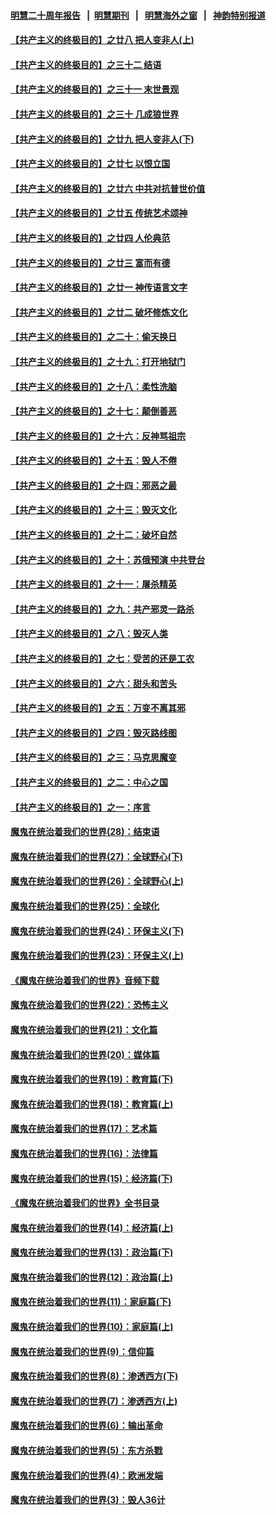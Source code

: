 #### [明慧二十周年报告](https://github.com/gfw-breaker/mh-reports/blob/master/README.md?t=07191341) &nbsp;&nbsp;|&nbsp;&nbsp;[明慧期刊](https://github.com/gfw-breaker/mh-qikan) &nbsp;&nbsp;|&nbsp;&nbsp; [明慧海外之窗](https://github.com/gfw-breaker/mh-news/blob/master/README.md?t=07191341) &nbsp;&nbsp;|&nbsp;&nbsp; [神韵特别报道](https://github.com/gfw-breaker/mh-news/blob/master/shenyun.md?t=07191341) 

#### [【共产主义的终极目的】之廿八 把人变非人(上)](../pages/nsc422/n11340492.md?t=07191341) 

#### [【共产主义的终极目的】之三十二 结语](../pages/nsc422/n11360535.md?t=07191341) 

#### [【共产主义的终极目的】之三十一 末世景观](../pages/nsc422/n11351129.md?t=07191341) 

#### [【共产主义的终极目的】之三十 几成狼世界](../pages/nsc422/n11348280.md?t=07191341) 

#### [【共产主义的终极目的】之廿九 把人变非人(下)](../pages/nsc422/n11344140.md?t=07191341) 

#### [【共产主义的终极目的】之廿七 以恨立国](../pages/nsc422/n11336944.md?t=07191341) 

#### [【共产主义的终极目的】之廿六 中共对抗普世价值](../pages/nsc422/n11324785.md?t=07191341) 

#### [【共产主义的终极目的】之廿五 传统艺术颂神](../pages/nsc422/n11296396.md?t=07191341) 

#### [【共产主义的终极目的】之廿四 人伦典范](../pages/nsc422/n11296397.md?t=07191341) 

#### [【共产主义的终极目的】之廿三 富而有德](../pages/nsc422/n11283598.md?t=07191341) 

#### [【共产主义的终极目的】之廿一 神传语言文字](../pages/nsc422/n11263265.md?t=07191341) 

#### [【共产主义的终极目的】之廿二 破坏修炼文化](../pages/nsc422/n11245728.md?t=07191341) 

#### [【共产主义的终极目的】之二十：偷天换日](../pages/nsc422/n11238846.md?t=07191341) 

#### [【共产主义的终极目的】之十九：打开地狱门](../pages/nsc422/n11206376.md?t=07191341) 

#### [【共产主义的终极目的】之十八：柔性洗脑](../pages/nsc422/n11199994.md?t=07191341) 

#### [【共产主义的终极目的】之十七：颠倒善恶](../pages/nsc422/n11179782.md?t=07191341) 

#### [【共产主义的终极目的】之十六：反神骂祖宗](../pages/nsc422/n11166798.md?t=07191341) 

#### [【共产主义的终极目的】之十五：毁人不倦](../pages/nsc422/n11166792.md?t=07191341) 

#### [【共产主义的终极目的】之十四：邪恶之最](../pages/nsc422/n11150249.md?t=07191341) 

#### [【共产主义的终极目的】之十三：毁灭文化](../pages/nsc422/n11135227.md?t=07191341) 

#### [【共产主义的终极目的】之十二：破坏自然](../pages/nsc422/n11135214.md?t=07191341) 

#### [【共产主义的终极目的】之十：苏俄预演 中共登台](../pages/nsc422/n11118424.md?t=07191341) 

#### [【共产主义的终极目的】之十一：屠杀精英](../pages/nsc422/n11118442.md?t=07191341) 

#### [【共产主义的终极目的】之九：共产邪灵一路杀](../pages/nsc422/n11114139.md?t=07191341) 

#### [【共产主义的终极目的】之八：毁灭人类](../pages/nsc422/n11108503.md?t=07191341) 

#### [【共产主义的终极目的】之七：受苦的还是工农](../pages/nsc422/n11101809.md?t=07191341) 

#### [【共产主义的终极目的】之六：甜头和苦头](../pages/nsc422/n11096971.md?t=07191341) 

#### [【共产主义的终极目的】之五：万变不离其邪](../pages/nsc422/n11091285.md?t=07191341) 

#### [【共产主义的终极目的】之四：毁灭路线图](../pages/nsc422/n11086284.md?t=07191341) 

#### [【共产主义的终极目的】之三：马克思魔变](../pages/nsc422/n11061941.md?t=07191341) 

#### [【共产主义的终极目的】之二：中心之国](../pages/nsc422/n11047728.md?t=07191341) 

#### [【共产主义的终极目的】之一：序言](../pages/nsc422/n11086077.md?t=07191341) 

#### [魔鬼在统治着我们的世界(28)：结束语](../pages/nsc422/n10936246.md?t=07191341) 

#### [魔鬼在统治着我们的世界(27)：全球野心(下)](../pages/nsc422/n10928319.md?t=07191341) 

#### [魔鬼在统治着我们的世界(26)：全球野心(上)](../pages/nsc422/n10900318.md?t=07191341) 

#### [魔鬼在统治着我们的世界(25)：全球化](../pages/nsc422/n10788205.md?t=07191341) 

#### [魔鬼在统治着我们的世界(24)：环保主义(下)](../pages/nsc422/n10695307.md?t=07191341) 

#### [魔鬼在统治着我们的世界(23)：环保主义(上)](../pages/nsc422/n10688613.md?t=07191341) 

#### [《魔鬼在统治着我们的世界》音频下载](../pages/nsc422/n10635553.md?t=07191341) 

#### [魔鬼在统治着我们的世界(22)：恐怖主义](../pages/nsc422/n10614727.md?t=07191341) 

#### [魔鬼在统治着我们的世界(21)：文化篇](../pages/nsc422/n10597706.md?t=07191341) 

#### [魔鬼在统治着我们的世界(20)：媒体篇](../pages/nsc422/n10586579.md?t=07191341) 

#### [魔鬼在统治着我们的世界(19)：教育篇(下)](../pages/nsc422/n10564808.md?t=07191341) 

#### [魔鬼在统治着我们的世界(18)：教育篇(上)](../pages/nsc422/n10526970.md?t=07191341) 

#### [魔鬼在统治着我们的世界(17)：艺术篇](../pages/nsc422/n10499093.md?t=07191341) 

#### [魔鬼在统治着我们的世界(16)：法律篇](../pages/nsc422/n10485969.md?t=07191341) 

#### [魔鬼在统治着我们的世界(15)：经济篇(下)](../pages/nsc422/n10469975.md?t=07191341) 

#### [《魔鬼在统治着我们的世界》全书目录](../pages/nsc422/n10464261.md?t=07191341) 

#### [魔鬼在统治着我们的世界(14)：经济篇(上)](../pages/nsc422/n10457370.md?t=07191341) 

#### [魔鬼在统治着我们的世界(13)：政治篇(下)](../pages/nsc422/n10448270.md?t=07191341) 

#### [魔鬼在统治着我们的世界(12)：政治篇(上)](../pages/nsc422/n10444576.md?t=07191341) 

#### [魔鬼在统治着我们的世界(11)：家庭篇(下)](../pages/nsc422/n10440961.md?t=07191341) 

#### [魔鬼在统治着我们的世界(10)：家庭篇(上)](../pages/nsc422/n10435448.md?t=07191341) 

#### [魔鬼在统治着我们的世界(9)：信仰篇](../pages/nsc422/n10432159.md?t=07191341) 

#### [魔鬼在统治着我们的世界(8)：渗透西方(下)](../pages/nsc422/n10429603.md?t=07191341) 

#### [魔鬼在统治着我们的世界(7)：渗透西方(上)](../pages/nsc422/n10426013.md?t=07191341) 

#### [魔鬼在统治着我们的世界(6)：输出革命](../pages/nsc422/n10421536.md?t=07191341) 

#### [魔鬼在统治着我们的世界(5)：东方杀戮](../pages/nsc422/n10417707.md?t=07191341) 

#### [魔鬼在统治着我们的世界(4)：欧洲发端](../pages/nsc422/n10414890.md?t=07191341) 

#### [魔鬼在统治着我们的世界(3)：毁人36计](../pages/nsc422/n10411583.md?t=07191341) 

